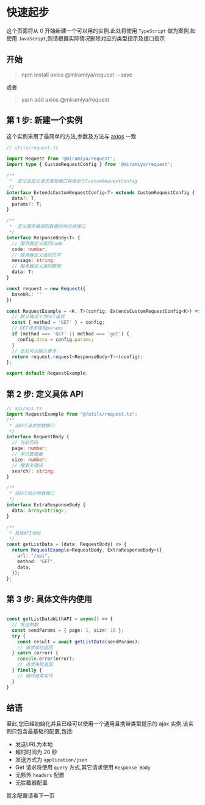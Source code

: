 # 快速起步

这个页面将从 0 开始新建一个可以用的实例.此处将使用 `TypeScript` 做为案例.如使用 `JavaScript`,则请根据实际情况删除对应的类型指示及接口指示

## 开始

> npm install axios @miramiya/request --save

或者

> yarn add axios @miramiya/request

## 第 1 步: 新建一个实例

这个实例采用了最简单的方法,参数及方法与 [axios](https://axios-http.com/docs/intro) 一致

```TypeScript
// utils/request.ts

import Request from '@miramiya/request';
import type { CustomRequestConfig } from '@miramiya/request';

/**
 *  定义自定义请求类型接口并继承于CustomRequestConfig
 */
interface ExtendsCustomRequestConfig<T> extends CustomRequestConfig {
  data?: T;
  params?: T;
}

/**
 *  定义服务器返回数据的响应体接口
 */
interface ResponseBody<T> {
  // 服务器定义返回code
  code: number;
  // 服务器定义返回文字
  message: string;
  // 服务器定义返回数据
  data: T;
}

const request = new Request({
  baseURL: ''
})

const RequestExample = <K, T>(config: ExtendsCustomRequestConfig<K>) => {
  // 默认情况下为GET请求
  const { method = 'GET' } = config;
  // GET请求使用params
  if (method === 'GET' || method === 'get') {
    config.data = config.params;
  }
  // 此处可以输入更多
  return request.request<ResponseBody<T>>(config);
};

export default RequestExample;
```

## 第 2 步: 定义具体 API

```typescript
// api/api.ts
import RequestExample from "@/utils/request.ts";
/**
 * 该API请求参数接口
 */
interface RequestBody {
  // 当前页码
  page: number;
  // 单页数据量
  size: number;
  // 搜索关键词
  search?: string;
}

/**
 * 该API响应参数接口
 */
interface ExtraResponseBody {
  data: Array<String>;
}

/**
 * 具体API地址
 */
const getListData = (data: RequestBody) => {
  return RequestExample<RequestBody, ExtraResponseBody>({
    url: "/api",
    method: "GET",
    data,
  });
};
```

## 第 3 步: 具体文件内使用

```TypeScript

const getListDataWithAPI = async() => {
  // 发送参数
  const sendParams = { page: 1, size: 10 };
  try {
    const result = await getListData(sendParams);
    // 请求成功返回
  } catch (error) {
    console.error(error);
    // 请求失败返回
  } finally {
    // 操作结束实行
  }
}
```

## 结语

至此,您已经初始化并且已经可以使用一个通用且携带类型提示的 ajax 实例.该实例只包含最基础的配置,包括:

- 发送URL为本地
- 超时时间为 20 秒
- 发送方式为 `application/json`
- Get 请求将使用 `query` 方式,其它请求使用 `Response Body`
- 无额外 `headers` 配置
- 无拦截器配置

其余配置请看下一页